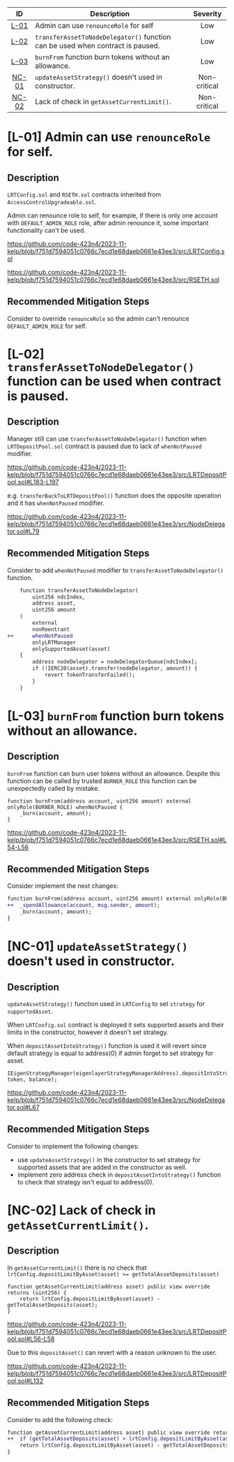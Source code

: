 | ID | Description | Severity |
| :-: | - | :-: |
| [L-01](#l-01-admin-can-use-renouncerole-for-self) | Admin can use `renounceRole` for self | Low |
| [L-02](#l-02-transferassettonodedelegator-function-can-be-used-when-contract-is-paused)| `transferAssetToNodeDelegator()` function can be used when contract is paused. | Low |
| [L-03](#l-03-burnfrom-function-burn-tokens-without-an-allowance)| `burnFrom` function burn tokens without an allowance. | Low |
| [NC-01](#nc-01-updateassetstrategy-doesnt-used-in-constructor)| `updateAssetStrategy()` doesn't used in constructor. | Non-critical |
| [NC-02](#nc-02-lack-of-check-in-getassetcurrentlimit)| Lack of check in `getAssetCurrentLimit()`. | Non-critical |


# [L-01] Admin can use `renounceRole` for self.

## Description
`LRTConfig.sol` and `RSETH.sol` contracts inherited from `AccessControlUpgradeable.sol`.

Admin can renounce role to self, for example, if there is only one account with `DEFAULT_ADMIN_ROLE` role, after admin renounce it, some important functionality can't be used.

https://github.com/code-423n4/2023-11-kelp/blob/f751d7594051c0766c7ecd1e68daeb0661e43ee3/src/LRTConfig.sol

https://github.com/code-423n4/2023-11-kelp/blob/f751d7594051c0766c7ecd1e68daeb0661e43ee3/src/RSETH.sol

## Recommended Mitigation Steps
Consider to override `renounceRole` so the admin can't renounce `DEFAULT_ADMIN_ROLE` for self.


# [L-02] `transferAssetToNodeDelegator()` function can be used when contract is paused.

## Description
Manager still can use `transferAssetToNodeDelegator()` function when `LRTDepositPool.sol` contract is paused due to lack of `whenNotPaused` modifier.

https://github.com/code-423n4/2023-11-kelp/blob/f751d7594051c0766c7ecd1e68daeb0661e43ee3/src/LRTDepositPool.sol#L183-L197


e.g. `transferBackToLRTDepositPool()` function does the opposite operation and it has `whenNotPaused` modifier.

https://github.com/code-423n4/2023-11-kelp/blob/f751d7594051c0766c7ecd1e68daeb0661e43ee3/src/NodeDelegator.sol#L79

## Recommended Mitigation Steps
Consider to add `whenNotPaused` modifier to `transferAssetToNodeDelegator()` function.

```diff
    function transferAssetToNodeDelegator(
        uint256 ndcIndex,
        address asset,
        uint256 amount
    )
        external
        nonReentrant
++      whenNotPaused
        onlyLRTManager
        onlySupportedAsset(asset)
    {
        address nodeDelegator = nodeDelegatorQueue[ndcIndex];
        if (!IERC20(asset).transfer(nodeDelegator, amount)) {
            revert TokenTransferFailed();
        }
    }
```

# [L-03] `burnFrom` function burn tokens without an allowance.

## Description
`burnFrom` function can burn user tokens without an allowance. Despite this function can be called by trusted `BURNER_ROLE` this function can be unexpectedly called by mistake.

```solidity
function burnFrom(address account, uint256 amount) external onlyRole(BURNER_ROLE) whenNotPaused {
    _burn(account, amount);
}
```

https://github.com/code-423n4/2023-11-kelp/blob/f751d7594051c0766c7ecd1e68daeb0661e43ee3/src/RSETH.sol#L54-L56

## Recommended Mitigation Steps
Consider implement the next changes:

```diff
function burnFrom(address account, uint256 amount) external onlyRole(BURNER_ROLE) whenNotPaused {
++  _spendAllowance(account, msg.sender, amount);
    _burn(account, amount);
}
```

# [NC-01] `updateAssetStrategy()` doesn't used in constructor.

## Description
`updateAssetStrategy()` function used in `LRTConfig` to set `strategy` for `supportedAsset`.

When `LRTConfig.sol` contract is deployed it sets supported assets and their limits in the constructor, however it doesn't set strategy.

When `depositAssetIntoStrategy()` function is used it will revert since default strategy is equal to address(0) if admin forget to set strategy for asset. 

```solidity
IEigenStrategyManager(eigenlayerStrategyManagerAddress).depositIntoStrategy(IStrategy(strategy), token, balance);
```

https://github.com/code-423n4/2023-11-kelp/blob/f751d7594051c0766c7ecd1e68daeb0661e43ee3/src/NodeDelegator.sol#L67

## Recommended Mitigation Steps
Consider to implement the following changes:

- use `updateAssetStrategy()` in the constructor to set strategy for supported assets that are added in the constructor as well.
- implement zero address check in `depositAssetIntoStrategy()` function to check that strategy isn't equal to address(0).


# [NC-02] Lack of check in `getAssetCurrentLimit()`.

## Description
In `getAssetCurrentLimit()` there is no check that `lrtConfig.depositLimitByAsset(asset) >= getTotalAssetDeposits(asset)`

```solidity
function getAssetCurrentLimit(address asset) public view override returns (uint256) { 
    return lrtConfig.depositLimitByAsset(asset) - getTotalAssetDeposits(asset);
}
```

https://github.com/code-423n4/2023-11-kelp/blob/f751d7594051c0766c7ecd1e68daeb0661e43ee3/src/LRTDepositPool.sol#L56-L58


Due to this `depositAsset()` can revert with a reason unknown to the user.

https://github.com/code-423n4/2023-11-kelp/blob/f751d7594051c0766c7ecd1e68daeb0661e43ee3/src/LRTDepositPool.sol#L132
## Recommended Mitigation Steps

Consider to add the following check:

```diff
function getAssetCurrentLimit(address asset) public view override returns (uint256) { 
++  if (getTotalAssetDeposits(asset) > lrtConfig.depositLimitByAsset(asset)) revert Error();
    return lrtConfig.depositLimitByAsset(asset) - getTotalAssetDeposits(asset);
}
```